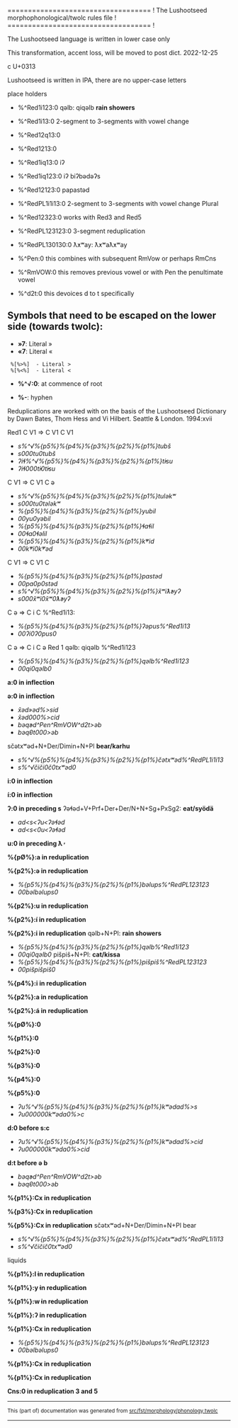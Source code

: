 =================================== !
The Lushootseed morphophonological/twolc rules file !
=================================== !

The Lushootseed language is written in lower case only

This transformation, accent loss, will be moved to post dict. 2022-12-25

c U+0313

Lushootseed is written in IPA, there are no upper-case letters

place holders

* %^Red1i123:0  qəlb: qiqəlb **rain showers**
* %^Red1i13:0  2-segment to 3-segments with vowel change
* %^Red12q13:0 
* %^Red1213:0 
* %^Red1iq13:0  iʔ
* %^Red1iq123:0  iʔ biʔbədəʔs
* %^Red12123:0  papastəd
* %^RedPL1i1i13:0  2-segment to 3-segments with vowel change Plural
* %^Red12323:0  works with Red3 and Red5

* %^RedPL123123:0  3-segment reduplication 

* %^RedPL130130:0  ƛ̕xʷay: ƛ̕xʷaƛ̕xʷay 

* %^Pen:0  this combines with subsequent RmVow or perhaps RmCns
* %^RmVOW:0  this removes previous vowel or with Pen the penultimate vowel
* %^d2t:0  this devoices d to t specifically

## Symbols that need to be escaped on the lower side (towards twolc):
* **»7**:  Literal »
* **«7**:  Literal «
```
 %[%>%]  - Literal >
 %[%<%]  - Literal <
```
* **%^√:0**: at commence of root

* **%-**:  hyphen

Reduplications are worked with on the basis of the Lushootseed Dictionary by Dawn Bates, Thom Hess and Vi Hilbert. Seattle & London. 1994:xvii

Red1
C V1 => C V1 C V1 
* *s%^√%{p5%}%{p4%}%{p3%}%{p2%}%{p1%}tubš*
* *s000tu0tubš*
* *ʔiɬ%^√%{p5%}%{p4%}%{p3%}%{p2%}%{p1%}t̕isu*
* *ʔiɬ000t̕i0t̕isu*

C V1 => C V1 C ə  
* *s%^√%{p5%}%{p4%}%{p3%}%{p2%}%{p1%}tuləkʷ*
* *s000tu0tələkʷ*
* *%{p5%}%{p4%}%{p3%}%{p2%}%{p1%}yubil*
* *00yu0yəbil*
* *%{p5%}%{p4%}%{p3%}%{p2%}%{p1%}ɬaɬil*
* *00ɬa0ɬəlil*
* *%{p5%}%{p4%}%{p3%}%{p2%}%{p1%}k̓ʷid*
* *00k̓ʷi0k̓ʷəd*

C V1 => C V1 C   
* *%{p5%}%{p4%}%{p3%}%{p2%}%{p1%}pastəd*
* *00pa0p0stəd*
* *s%^√%{p5%}%{p4%}%{p3%}%{p2%}%{p1%}x̌ʷiƛ̕əyʔ*
* *s000x̌ʷi0x̌ʷ0ƛ̕əyʔ*

C ə => C i C   %^Red1i13:
* *%{p5%}%{p4%}%{p3%}%{p2%}%{p1%}ʔəpus%^Red1i13*
* *00ʔi0ʔ0pus0*

C ə => C i C ə
Red 1 qəlb: qiqəlb %^Red1i123
* *%{p5%}%{p4%}%{p3%}%{p2%}%{p1%}qəlb%^Red1i123*
* *00qi0qəlb0*

**a:0 in inflection**

**ə:0 in inflection**
* *x̌əd»əd%>sid*
* *x̌əd000%>cid*
* *bəq̓əd^Pen^RmVOW^d2t>əb*
* *bəq̓0t000>əb*

sčətxʷəd+N+Der/Dimin+N+Pl __bear/karhu__
* *s%^√%{p5%}%{p4%}%{p3%}%{p2%}%{p1%}čətxʷəd%^RedPL1i1i13*
* *s%^√čiči0č0txʷəd0*

**i:0 in inflection**

**í:0 in inflection**

**ʔ:0 in preceding s**
ʔəɬəd+V+Prf+Der+Der/N+N+Sg+PxSg2: __eat/syödä__
* *ad<s<ʔu<ʔəɬəd*
* *ad<s<0u<ʔəɬəd*

**u:0 in preceding ƛ̕**

**%{pØ%}:a in reduplication**

**%{p2%}:ə in reduplication**
* *%{p5%}%{p4%}%{p3%}%{p2%}%{p1%}bəlups%^RedPL123123*
* *00bəlbəlups0*

**%{p2%}:u in reduplication**

**%{p2%}:í in reduplication**

**%{p2%}:i in reduplication**
qəlb+N+Pl: **rain showers**
* *%{p5%}%{p4%}%{p3%}%{p2%}%{p1%}qəlb%^Red1i123*
* *00qi0qəlb0*
pišpiš+N+Pl: **cat/kissa**
* *%{p5%}%{p4%}%{p3%}%{p2%}%{p1%}pišpiš%^RedPL123123*
* *00pišpišpiš0*

**%{p4%}:i in reduplication**

**%{p2%}:a in reduplication**

**%{p2%}:á in reduplication**

**%{pØ%}:0**

**%{p1%}:0**

**%{p2%}:0**

**%{p3%}:0**

**%{p4%}:0**

**%{p5%}:0**

* *ʔu%^√%{p5%}%{p4%}%{p3%}%{p2%}%{p1%}kʷədad%>s*
* *ʔu000000kʷəda0%>c*

**d:0 before s:c**
* *ʔu%^√%{p5%}%{p4%}%{p3%}%{p2%}%{p1%}kʷədad%>cid*
* *ʔu000000kʷəda0%>cid*

**d:t before ə b**
* *bəq̓əd^Pen^RmVOW^d2t>əb*
* *bəq̓0t000>əb*

**%{p1%}:Cx in reduplication**

**%{p3%}:Cx in reduplication**

**%{p5%}:Cx in reduplication**
sčətxʷəd+N+Der/Dimin+N+Pl bear
* *s%^√%{p5%}%{p4%}%{p3%}%{p2%}%{p1%}čətxʷəd%^RedPL1i1i13*
* *s%^√čičič0txʷəd0*

liquids

**%{p1%}:l̕ in reduplication**

**%{p1%}:y̓ in reduplication**

**%{p1%}:w̓ in reduplication**

**%{p1%}:ʔ in reduplication**

**%{p1%}:Cx in reduplication**
* *%{p5%}%{p4%}%{p3%}%{p2%}%{p1%}bəlups%^RedPL123123*
* *00bəlbəlups0*

**%{p1%}:Cx in reduplication**

**%{p1%}:Cx in reduplication**

**Cns:0 in reduplication 3 and 5**

* * *

<small>This (part of) documentation was generated from [src/fst/morphology/phonology.twolc](https://github.com/giellalt/lang-lut/blob/main/src/fst/morphology/phonology.twolc)</small>

---

